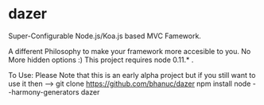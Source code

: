 dazer
=====

Super-Configurable Node.js/Koa.js based MVC Famework.

A different Philosophy to make your framework more accesible to you. No More hidden options :)
This project requires node 0.11.* . 

To Use: 
Please Note that this is an early alpha project but if you still want to use it then -->
git clone https://github.com/bhanuc/dazer
npm install
node --harmony-generators dazer